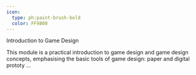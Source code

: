 ```yaml
---
icon:
  type: ph:paint-brush-bold
  color: FF9800
---
```

Introduction to Game Design

This module is a practical introduction to game design and game design concepts, emphasising the basic tools of game design: paper and digital prototy ... 
